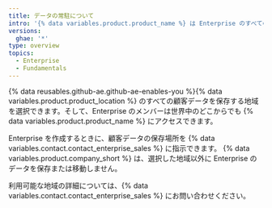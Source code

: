 ```yaml
---
title: データの常駐について
intro: '{% data variables.product.product_name %} は Enterprise のすべての顧客データを保存する地域を選択できます。'
versions:
  ghae: '*'
type: overview
topics:
  - Enterprise
  - Fundamentals
---
```


{% data reusables.github-ae.github-ae-enables-you %}{% data variables.product.product_location %} のすべての顧客データを保存する地域を選択できます。そして、Enterprise のメンバーは世界中のどこからでも {% data variables.product.product_name %} にアクセスできます。

Enterprise を作成するときに、顧客データの保存場所を {% data variables.contact.contact_enterprise_sales %} に指示できます。 {% data variables.product.company_short %} は、選択した地域以外に Enterprise のデータを保存または移動しません。

利用可能な地域の詳細については、{% data variables.contact.contact_enterprise_sales %} にお問い合わせください。
